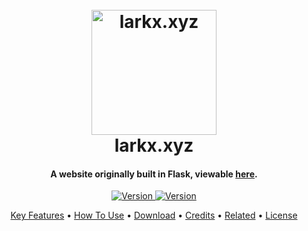 
<h1 align="center">
  <br>
  <a href="https://larkx.xyz/"><img src="https://cdn.discordapp.com/attachments/705020851606519919/811074089463578644/ICO_2.png" alt="larkx.xyz" width="200"></a>
  <br>
  larkx.xyz
  <br>
</h1>

<h4 align="center">A website originally built in Flask, viewable <a href="http://larkx.xyz/" target="_blank">here</a>.</h4>

<p align="center">
  <a href="https://github.com/larkify/">
    <img src="https://img.shields.io/badge/version-3.0-blue?style=for-the-badge&logo=appveyor"
         alt="Version">
  </a>
  <a href="https://github.com/larkify/">
    <img src="https://img.shields.io/badge/website?down_color=lightgrey&down_message=offline&up_color=blue&up_message=online&url=https%3A%2F%2Fshields.io
"
         alt="Version">
  </a>
</p>

<p align="center">
  <a href="#key-features">Key Features</a> •
  <a href="#how-to-use">How To Use</a> •
  <a href="#download">Download</a> •
  <a href="#credits">Credits</a> •
  <a href="#related">Related</a> •
  <a href="#license">License</a>
</p>
